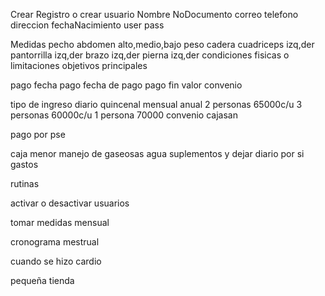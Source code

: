 Crear Registro o crear usuario
    Nombre 
    NoDocumento
    correo
    telefono
    direccion
    fechaNacimiento 
    user 
    pass

Medidas
    pecho
    abdomen alto,medio,bajo
    peso
    cadera
    cuadriceps izq,der
    pantorrilla izq,der
    brazo izq,der
    pierna izq,der
    condiciones fisicas o limitaciones
    objetivos principales 

pago 
    fecha pago 
    fecha de pago pago fin 
    valor 
    convenio

tipo de ingreso 
    diario 
    quincenal
    mensual
    anual
    2 personas 65000c/u
    3 personas 60000c/u
    1 persona 70000
    convenio cajasan 

pago por pse

caja menor manejo de gaseosas agua suplementos y dejar diario por si gastos 

rutinas 

activar o desactivar usuarios 

tomar medidas mensual 

cronograma mestrual 

cuando se hizo cardio
                
pequeña tienda